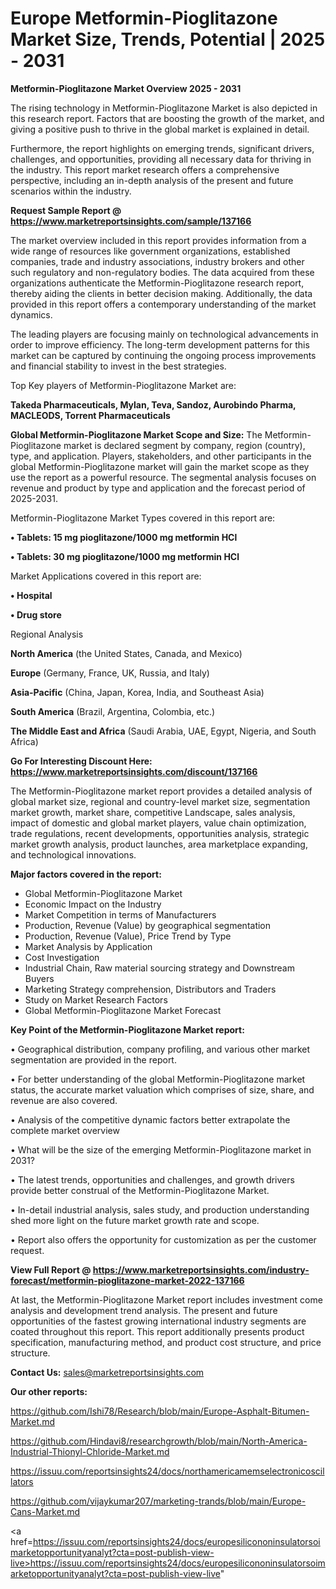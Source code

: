 # Europe Metformin-Pioglitazone Market Size, Trends, Potential | 2025 - 2031

<Strong> Metformin-Pioglitazone Market Overview 2025 - 2031</strong>

The rising technology in Metformin-Pioglitazone Market is also depicted in this research report. Factors that are boosting the growth of the market, and giving a positive push to thrive in the global market is explained in detail.

Furthermore, the report highlights on emerging trends, significant drivers, challenges, and opportunities, providing all necessary data for thriving in the industry. This report market research offers a comprehensive perspective, including an in-depth analysis of the present and future scenarios within the industry.

<strong>Request Sample Report @ <a href=https://www.marketreportsinsights.com/sample/137166>https://www.marketreportsinsights.com/sample/137166</a></strong>

The market overview included in this report provides information from a wide range of resources like government organizations, established companies, trade and industry associations, industry brokers and other such regulatory and non-regulatory bodies. The data acquired from these organizations authenticate the Metformin-Pioglitazone research report, thereby aiding the clients in better decision making. Additionally, the data provided in this report offers a contemporary understanding of the market dynamics.

The leading players are focusing mainly on technological advancements in order to improve efficiency. The long-term development patterns for this market can be captured by continuing the ongoing process improvements and financial stability to invest in the best strategies.

Top Key players of Metformin-Pioglitazone Market are:

<strong>Takeda Pharmaceuticals, Mylan, Teva, Sandoz, Aurobindo Pharma, MACLEODS, Torrent Pharmaceuticals</strong>

<strong><b>Global Metformin-Pioglitazone Market Scope and Size:</b></strong>
The Metformin-Pioglitazone market is declared segment by company, region (country), type, and application. Players, stakeholders, and other participants in the global Metformin-Pioglitazone market will gain the market scope as they use the report as a powerful resource. The segmental analysis focuses on revenue and product by type and application and the forecast period of 2025-2031.

Metformin-Pioglitazone Market Types covered in this report are:

<strong>• Tablets: 15 mg pioglitazone/1000 mg metformin HCl

• Tablets: 30 mg pioglitazone/1000 mg metformin HCl</strong>

Market Applications covered in this report are:

<strong>• Hospital

• Drug store</strong> 

Regional Analysis

<strong>North America</strong> (the United States, Canada, and Mexico)

<strong>Europe</strong> (Germany, France, UK, Russia, and Italy)

<strong>Asia-Pacific</strong> (China, Japan, Korea, India, and Southeast Asia)

<strong>South America</strong> (Brazil, Argentina, Colombia, etc.)

<strong>The Middle East and Africa</strong> (Saudi Arabia, UAE, Egypt, Nigeria, and South Africa)

<strong>Go For Interesting Discount Here: <a href=https://www.marketreportsinsights.com/discount/137166>https://www.marketreportsinsights.com/discount/137166</a></strong>

The Metformin-Pioglitazone market report provides a detailed analysis of global market size, regional and country-level market size, segmentation market growth, market share, competitive Landscape, sales analysis, impact of domestic and global market players, value chain optimization, trade regulations, recent developments, opportunities analysis, strategic market growth analysis, product launches, area marketplace expanding, and technological innovations.

<strong><b>Major factors covered in the report:</b></strong>
<ul>
  <li>Global Metformin-Pioglitazone Market </li>
  <li>Economic Impact on the Industry</li>
  <li>Market Competition in terms of Manufacturers</li>
  <li>Production, Revenue (Value) by geographical segmentation</li>
  <li>Production, Revenue (Value), Price Trend by Type</li>
  <li>Market Analysis by Application</li>
  <li>Cost Investigation</li>
  <li>Industrial Chain, Raw material sourcing strategy and Downstream Buyers</li>
  <li>Marketing Strategy comprehension, Distributors and Traders</li>
  <li>Study on Market Research Factors</li>
  <li>Global Metformin-Pioglitazone Market Forecast</li>
</ul>

<strong><b>Key Point of the Metformin-Pioglitazone Market report:</b></strong>

• Geographical distribution, company profiling, and various other market segmentation are provided in the report.

• For better understanding of the global Metformin-Pioglitazone market status, the accurate market valuation which comprises of size, share, and revenue are also covered.

• Analysis of the competitive dynamic factors better extrapolate the complete market overview

• What will be the size of the emerging Metformin-Pioglitazone market in 2031?

• The latest trends, opportunities and challenges, and growth drivers provide better construal of the Metformin-Pioglitazone Market.

• In-detail industrial analysis, sales study, and production understanding shed more light on the future market growth rate and scope.

• Report also offers the opportunity for customization as per the customer request.

<strong><b>View Full Report @ <a href=https://www.marketreportsinsights.com/industry-forecast/metformin-pioglitazone-market-2022-137166>https://www.marketreportsinsights.com/industry-forecast/metformin-pioglitazone-market-2022-137166</a></b></strong>


At last, the Metformin-Pioglitazone Market report includes investment come analysis and development trend analysis. The present and future opportunities of the fastest growing international industry segments are coated throughout this report. This report additionally presents product specification, manufacturing method, and product cost structure, and price structure.

<strong>Contact Us:</strong>
sales@marketreportsinsights.com

<strong>Our other reports:</strong>

<a href=https://github.com/Ishi78/Research/blob/main/Europe-Asphalt-Bitumen-Market.md>https://github.com/Ishi78/Research/blob/main/Europe-Asphalt-Bitumen-Market.md</a>

<a href=https://github.com/Hindavi8/researchgrowth/blob/main/North-America-Industrial-Thionyl-Chloride-Market.md>https://github.com/Hindavi8/researchgrowth/blob/main/North-America-Industrial-Thionyl-Chloride-Market.md</a>

<a href=https://issuu.com/reportsinsights24/docs/northamericamemselectronicoscillators>https://issuu.com/reportsinsights24/docs/northamericamemselectronicoscillators</a>

<a href=https://github.com/vijaykumar207/marketing-trands/blob/main/Europe-Cans-Market.md>https://github.com/vijaykumar207/marketing-trands/blob/main/Europe-Cans-Market.md</a>

<a href=https://issuu.com/reportsinsights24/docs/europesilicononinsulatorsoimarketopportunityanalyt?cta=post-publish-view-live>https://issuu.com/reportsinsights24/docs/europesilicononinsulatorsoimarketopportunityanalyt?cta=post-publish-view-live</a>"

